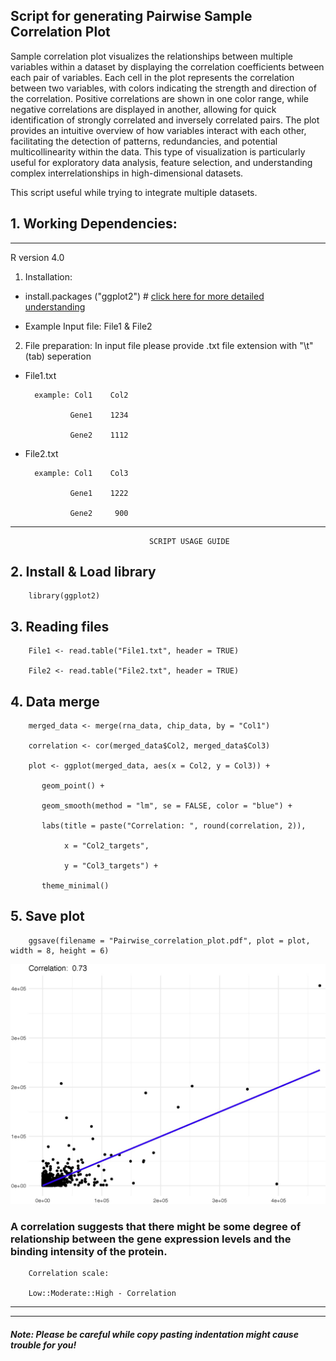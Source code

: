 ## Script for generating Pairwise Sample Correlation Plot

Sample correlation plot visualizes the relationships between multiple variables within a dataset by displaying the correlation coefficients between each pair of variables. Each cell in the plot represents the correlation between two variables, with colors indicating the strength and direction of the correlation. Positive correlations are shown in one color range, while negative correlations are displayed in another, allowing for quick identification of strongly correlated and inversely correlated pairs. The plot provides an intuitive overview of how variables interact with each other, facilitating the detection of patterns, redundancies, and potential multicollinearity within the data. This type of visualization is particularly useful for exploratory data analysis, feature selection, and understanding complex interrelationships in high-dimensional datasets. 

This script useful while trying to integrate multiple datasets.

## 1. Working Dependencies:
****************************************************************************************************
R version 4.0

1. Installation:

- install.packages ("ggplot2") # [click here for more detailed understanding](https://ggplot2.tidyverse.org/)

- Example Input file: File1 & File2
  

2. File preparation: In input file please provide .txt file extension with "\t" (tab) seperation


- File1.txt

        example: Col1    Col2

                Gene1    1234
        
                Gene2    1112

- File2.txt

        example: Col1    Col3

                Gene1    1222
        
                Gene2     900

****************************************************************************************************

                                   SCRIPT USAGE GUIDE  

                                  
## 2. Install & Load library

        library(ggplot2)

## 3. Reading files

        File1 <- read.table("File1.txt", header = TRUE)

        File2 <- read.table("File2.txt", header = TRUE)

## 4. Data merge

        merged_data <- merge(rna_data, chip_data, by = "Col1")

        correlation <- cor(merged_data$Col2, merged_data$Col3)

        plot <- ggplot(merged_data, aes(x = Col2, y = Col3)) +
        
           geom_point() +
           
           geom_smooth(method = "lm", se = FALSE, color = "blue") +
           
           labs(title = paste("Correlation: ", round(correlation, 2)),
           
                x = "Col2_targets",
                
                y = "Col3_targets") +
                
           theme_minimal()

## 5. Save plot   
        ggsave(filename = "Pairwise_correlation_plot.pdf", plot = plot, width = 8, height = 6) 

  ![Demo plot](https://raw.githubusercontent.com/sureshsatpati/Sample-Correlation/main/Correlation.jpg)

### A correlation suggests that there might be some degree of relationship between the gene expression levels and the binding intensity of the protein.
        Correlation scale:

        Low::Moderate::High - Correlation

                                        
****************************************************************************************************

--------------------------------------------------------------------------------------------------------------


##### Note: Please be careful while copy pasting indentation might cause trouble for you!


          
